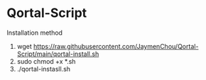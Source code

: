 # Qortal-Script

Installation method
1. wget https://raw.githubusercontent.com/JaymenChou/Qortal-Script/main/qortal-install.sh
2. sudo chmod +x *.sh
3. ./qortal-instasll.sh
